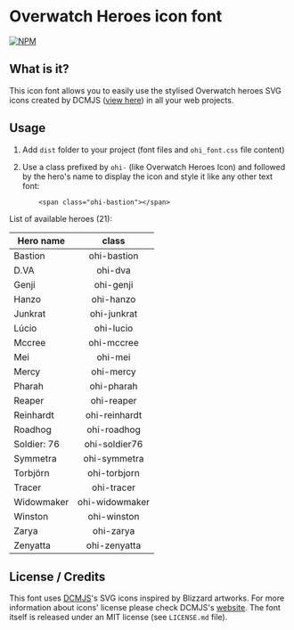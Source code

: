 # Overwatch Heroes icon font

[![NPM](https://nodei.co/npm/overwatch-heroes-icon-font.png?downloads=true)](https://nodei.co/npm/overwatch-heroes-icon-font/)

## What is it?
This icon font allows you to easily use the stylised Overwatch heroes SVG icons created by DCMJS ([view here](http://dcmjs.com/overwatch/)) in all your web projects.

## Usage

1. Add `dist` folder to your project (font files and `ohi_font.css` file content)
2. Use a class prefixed by `ohi-` (like Overwatch Heroes Icon) and followed by the hero's name to display the icon and style it like any other text font:

    ```
        <span class="ohi-bastion"></span>
    ```

List of available heroes (21):

|Hero name|class|
|-------------|:-------------:|
|Bastion|ohi-bastion|
|D.VA|ohi-dva|
|Genji|ohi-genji|
|Hanzo|ohi-hanzo|
|Junkrat|ohi-junkrat|
|Lúcio|ohi-lucio|
|Mccree|ohi-mccree|
|Mei|ohi-mei|
|Mercy|ohi-mercy|
|Pharah|ohi-pharah|
|Reaper|ohi-reaper|
|Reinhardt|ohi-reinhardt|
|Roadhog|ohi-roadhog|
|Soldier: 76|ohi-soldier76|
|Symmetra|ohi-symmetra|
|Torbjörn|ohi-torbjorn|
|Tracer|ohi-tracer|
|Widowmaker|ohi-widowmaker|
|Winston|ohi-winston|
|Zarya|ohi-zarya|
|Zenyatta|ohi-zenyatta|

## License / Credits

This font uses [DCMJS](https://twitter.com/dcmjs)'s SVG icons inspired by Blizzard artworks. For more information about icons' license please check DCMJS's [website](http://dcmjs.com/overwatch/).
The font itself is released under an MIT license (see `LICENSE.md` file).
